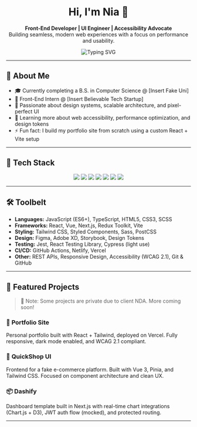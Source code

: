 <h1 align="center">Hi, I'm Nia 👋</h1>
<p align="center">
  <b>Front-End Developer | UI Engineer | Accessibility Advocate</b><br>
  Building seamless, modern web experiences with a focus on performance and usability.
</p>

<p align="center">
  <img src="https://readme-typing-svg.demolab.com?font=Fira+Code&duration=2200&pause=700&color=00BFFF&width=435&lines=Front-End+Engineer;React+Specialist;CSS+Architect;Design-System+Builder;Accessibility+Advocate" alt="Typing SVG" />
</p>

---

## 🧠 About Me

- 🎓 Currently completing a B.S. in Computer Science @ [Insert Fake Uni]
- 💼 Front-End Intern @ [Insert Believable Tech Startup]
- 🧠 Passionate about design systems, scalable architecture, and pixel-perfect UI
- 🌱 Learning more about web accessibility, performance optimization, and design tokens
- ⚡ Fun fact: I build my portfolio site from scratch using a custom React + Vite setup

---

## 🚀 Tech Stack

<p align="center">
  <img src="https://img.shields.io/badge/React-20232A?style=for-the-badge&logo=react&logoColor=61DAFB" />
  <img src="https://img.shields.io/badge/Vue.js-35495E?style=for-the-badge&logo=vue.js&logoColor=4FC08D" />
  <img src="https://img.shields.io/badge/Next.js-000000?style=for-the-badge&logo=next.js&logoColor=white" />
  <img src="https://img.shields.io/badge/TypeScript-007ACC?style=for-the-badge&logo=typescript&logoColor=white" />
  <img src="https://img.shields.io/badge/TailwindCSS-06B6D4?style=for-the-badge&logo=tailwind-css&logoColor=white" />
  <img src="https://img.shields.io/badge/Redux-593d88?style=for-the-badge&logo=redux&logoColor=white" />
  <img src="https://img.shields.io/badge/Sass-CC6699?style=for-the-badge&logo=sass&logoColor=white" />
</p>

---

## 🛠️ Toolbelt

- **Languages:** JavaScript (ES6+), TypeScript, HTML5, CSS3, SCSS
- **Frameworks:** React, Vue, Next.js, Redux Toolkit, Vite
- **Styling:** Tailwind CSS, Styled Components, Sass, PostCSS
- **Design:** Figma, Adobe XD, Storybook, Design Tokens
- **Testing:** Jest, React Testing Library, Cypress (light use)
- **CI/CD:** GitHub Actions, Netlify, Vercel
- **Other:** REST APIs, Responsive Design, Accessibility (WCAG 2.1), Git & GitHub

---

## 📁 Featured Projects

> 🚧 Note: Some projects are private due to client NDA. More coming soon!

### 🎨 **Portfolio Site**
Personal portfolio built with React + Tailwind, deployed on Vercel. Fully responsive, dark mode enabled, and WCAG 2.1 compliant.

### 📱 **QuickShop UI**
Frontend for a fake e-commerce platform. Built with Vue 3, Pinia, and Tailwind CSS. Focused on component architecture and clean UX.

### 📦 **Dashify**
Dashboard template built in Next.js with real-time chart integrations (Chart.js + D3), JWT auth flow (mocked), and protected routing.

---



<!--
✨ Fun fact: I once debugged an issue by just staring at it long enough. It worked. Somehow.
-->
